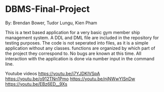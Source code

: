 # DBMS-Final-Project
By: 
Brendan Bower,
Tudor Lungu,
Kien Pham

This is a text based application for a very basic gym member ship management system. A DDL and DML file are included in the repository for testing purposes. The code is not seperated into files, as it is a simple application without any classes. functions are organized by which part of the project they correspond to. No bugs are known at this time. All interaction with the application is done via number input in the command line.

Youtube videos
https://youtu.be/i7YJDKIVSpA
https://youtu.be/o912TNn1Pmo
https://youtu.be/njNWwYlSnDw
https://youtu.be/EBz6ED__9Xs

